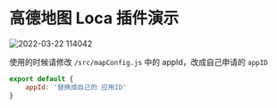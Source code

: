 # 高德地图 Loca 插件演示

![2022-03-22 114042](https://user-images.githubusercontent.com/12215982/159403989-d05c7955-6089-461b-ae74-7d4d29e66d51.png)


使用的时候请修改  `/src/mapConfig.js` 中的 appId，改成自己申请的 `appID`

```js
export default {
    appId: '替换成自己的 应用ID'
}
```
